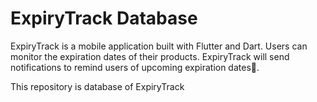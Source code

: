 # ExpiryTrack Database

ExpiryTrack is a mobile application built with Flutter and Dart. Users can monitor the expiration dates of their products. ExpiryTrack will send notifications to remind users of upcoming expiration dates📅.

This repository is database of ExpiryTrack
